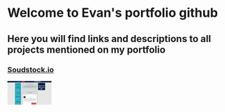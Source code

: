 # Welcome to Evan's portfolio github
## Here you will find links and descriptions to all projects mentioned on my portfolio

### [Soudstock.io](soundstock.io)
<!-- ![ss](./assets/images/soundstock.JPG =100x) -->
<img src="./assets/images/soundstock.JPG" width="100px">
